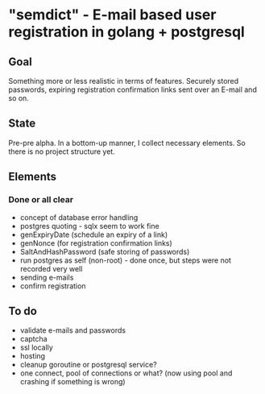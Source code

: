 # "semdict" - E-mail based user registration in golang + postgresql

## Goal 
Something more or less realistic in terms of features. Securely stored passwords, expiring registration confirmation links sent over an E-mail and so on.

## State
Pre-pre alpha. In a bottom-up manner, I collect necessary elements. So
there is no project structure yet. 

## Elements

### Done or all clear
- concept of database error handling
- postgres quoting - sqlx seem to work fine
- genExpiryDate (schedule an expiry of a link)
- genNonce (for registration confirmation links)
- SaltAndHashPassword (safe storing of passwords)
- run postgres as self (non-root) - done once, but steps were not recorded very well
- sending e-mails
- confirm registration


## To do
- validate e-mails and passwords
- captcha
- ssl locally
- hosting
- cleanup goroutine or postgresql service? 
- one connect, pool of connections or what? (now using pool and crashing if something is wrong)


